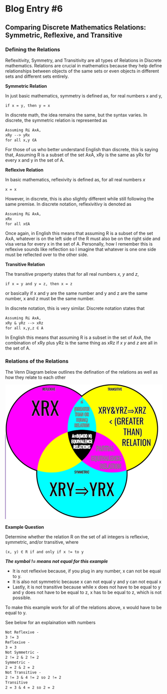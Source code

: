 # Blog Entry #6

## Comparing Discrete Mathematics Relations: Symmetric, Reflexive, and Transitive

### Defining the Relations

Reflexitivity, Symmetry, and Transitivity are all types of Relations in Discrete mathematics. Relations are crucial in mathematics because they help define relationships between objects of the same sets or even objects in different sets and different sets entirely.

**Symmetric Relation**

In just basic mathematics, symmetry is defined as, for real numbers x and y,
```
if x = y, then y = x
```
In discrete math, the idea remains the same, but the syntax varies. In discrete, the symmetric relation is represented as
```
Assuming R⊆ AxA,
xRy --> yRx
for all x,y ∈A
```
For those of us who better understand English than discrete, this is saying that, Assuming R is a subset of the set AxA, xRy is the same as yRx for every x and y in the set of A.

**Reflexive Relation**

In basic mathematics, reflexivity is defined as, for all real numbers *x*
```
x = x
```
However, in discrete, this is also slightly different while still following the same premise. In discrete notation, reflexivitivy is denoted as
```
Assuming R⊆ AxA,
xRx
for all x∈A
```
Once again, in English this means that assuming R is a subset of the set AxA, whatever is on the left side of the R must also be on the right side and visa versa for every x in the set of A. Personally, how I remember this is reflexive sounds like reflection so I imagine that whatever is one one side must be reflected over to the other side. 

**Transitive Relation**

The transitive property states that for all real numbers *x, y* and *z*,
```
if x = y and y = z, then x = z
```
or basically if x and y are the same number and y and z are the same number, x and z must be the same number.

In discrete notation, this is very similar. Discrete notation states that 
```
Assuming R⊆ AxA,
xRy & yRz --> xRz
for all x,y,z ∈ A
```
In English this means that assuming R is a subset in the set of AxA, the combination of xRy plus yRz is the same thing as xRz if *x y* and *z* are all in the set of A.

### Relations of the Relations
The Venn Diagram below outlines the defination of the relations as well as how they relate to each other 

![Venn Diagram Picture](VennDiagram.png)

**Example Question**

Determine whether the relation R on the set of all integers is reflexive, symmetric, and/or transitive, where 
```
(x, y) ∈ R if and only if x != to y
```

***The symbol != means not equal for this example***

- It is not reflexive because, if you plug in any number, x can not be equal to y.
- It is also not symmetric because x can not equal y and y can not equal x
- Lastly, it is not transitive because while x does not have to be equal to y and y does not have to be equal to z, x has to be equal to z, which is not possible. 

To make this example work for all of the relations above, x would have to be equal to y.

See below for an explaination with numbers
```
Not Reflexive - 
3 != 3
Reflexive - 
3 = 3
Not Symmetric - 
2 != 2 & 2 != 2
Symmetric - 
2 = 2 & 2 = 2
Not Transitive - 
2 != 3 & 4 != 2 so 2 != 2
Transitive
2 = 3 & 4 = 2 so 2 = 2
```









